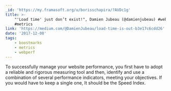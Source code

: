```yaml
---
_id: 'https://my.framasoft.org/u/borisschapira/?AVDc1g'
title: >-
    "'Load time' just don’t exist!", Damien Jubeau (@damienjubeau) #webperf
    #metrics
link: 'https://medium.com/@DamienJubeau/load-time-is-out-b3e17c6cdd26'
date: '2017-12-08'
tags:
    - boostmarks
    - metrics
    - webperf
---
```


<div class="markdown"><p>To successfully manage your website performance, you first have to adopt a reliable and rigorous measuring tool and then, identify and use a combination of several performance indicators, meeting your objectives. If you would have to keep a single one, It should be the Speed Index.
</p></div>
